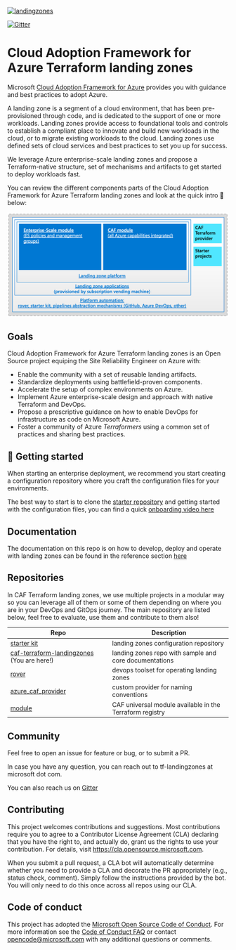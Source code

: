 [![landingzones](https://github.com/Azure/caf-terraform-landingzones/actions/workflows/landingzones-tf100.yml/badge.svg)](https://github.com/Azure/caf-terraform-landingzones/actions/workflows/landingzones-tf100.yml)

[![Gitter](https://badges.gitter.im/aztfmod/community.svg)](https://gitter.im/aztfmod/community?utm_source=badge&utm_medium=badge&utm_campaign=pr-badge)

# Cloud Adoption Framework for Azure Terraform landing zones

Microsoft [Cloud Adoption Framework for Azure](https://docs.microsoft.com/azure/cloud-adoption-framework/overview) provides you with guidance and best practices to adopt Azure.

A landing zone is a segment of a cloud environment, that has been pre-provisioned through code, and is dedicated to the support of one or more workloads. Landing zones provide access to foundational tools and controls to establish a compliant place to innovate and build new workloads in the cloud, or to migrate existing workloads to the cloud. Landing zones use defined sets of cloud services and best practices to set you up for success.

We leverage Azure enterprise-scale landing zones and propose a Terraform-native structure, set of mechanisms and artifacts to get started to deploy workloads fast. 

You can review the different components parts of the Cloud Adoption Framework for Azure Terraform landing zones and look at the quick intro :vhs: below:

[![caf_elements](./_pictures/caf_elements.png)](https://www.youtube.com/watch?v=FlQ17u4NNts "CAF Introduction")

## Goals

Cloud Adoption Framework for Azure Terraform landing zones is an Open Source project equiping the Site Reliability Engineer on Azure with:

* Enable the community with a set of reusable landing artifacts.
* Standardize deployments using battlefield-proven components.
* Accelerate the setup of complex environments on Azure.
* Implement Azure enterprise-scale design and approach with native Terraform and DevOps.
* Propose a prescriptive guidance on how to enable DevOps for infrastructure as code on Microsoft Azure.
* Foster a community of Azure *Terraformers* using a common set of practices and sharing best practices.

## :rocket: Getting started

When starting an enterprise deployment, we recommend you start creating a configuration repository where you craft the configuration files for your environments.

The best way to start is to clone the [starter repository](https://github.com/Azure/caf-terraform-landingzones-starter) and getting started with the configuration files, you can find a quick [onboarding video here](https://www.youtube.com/watch?v=M5BXm30IpdY)

## Documentation

The documentation on this repo is  on how to develop, deploy and operate with landing zones can be found in the reference section [here](./documentation/README.md)

## Repositories

In CAF Terraform landing zones, we use multiple projects in a modular way so you can leverage all of them or some of them depending on where you are in your DevOps and GitOps journey. The main repository are listed below, feel free to evaluate, use them and contribute to them also!

| Repo                                                                                              | Description                                                |
|---------------------------------------------------------------------------------------------------|------------------------------------------------------------|
| [starter kit](https://github.com/azure/caf-terraform-landingzones-starter)                        | landing zones configuration repository                     |
| [caf-terraform-landingzones](https://github.com/azure/caf-terraform-landingzones) (You are here!) | landing zones repo with sample and core documentations     |
| [rover](https://github.com/aztfmod/rover)                                                         | devops toolset for operating landing zones                 |
| [azure_caf_provider](https://github.com/aztfmod/terraform-provider-azurecaf)                      | custom provider for naming conventions                     |
| [module](https://github.com/aztfmod/terraform-azurerm-caf)                                        | CAF universal module available in the Terraform registry   |

## Community

Feel free to open an issue for feature or bug, or to submit a PR.

In case you have any question, you can reach out to tf-landingzones at microsoft dot com.

You can also reach us on [Gitter](https://gitter.im/aztfmod/community?utm_source=badge&utm_medium=badge&utm_campaign=pr-badge)

## Contributing

This project welcomes contributions and suggestions.  Most contributions require you to agree to a
Contributor License Agreement (CLA) declaring that you have the right to, and actually do, grant us
the rights to use your contribution. For details, visit https://cla.opensource.microsoft.com.

When you submit a pull request, a CLA bot will automatically determine whether you need to provide
a CLA and decorate the PR appropriately (e.g., status check, comment). Simply follow the instructions
provided by the bot. You will only need to do this once across all repos using our CLA.

## Code of conduct

This project has adopted the [Microsoft Open Source Code of Conduct](https://opensource.microsoft.com/codeofconduct/).
For more information see the [Code of Conduct FAQ](https://opensource.microsoft.com/codeofconduct/faq/) or
contact [opencode@microsoft.com](mailto:opencode@microsoft.com) with any additional questions or comments.
